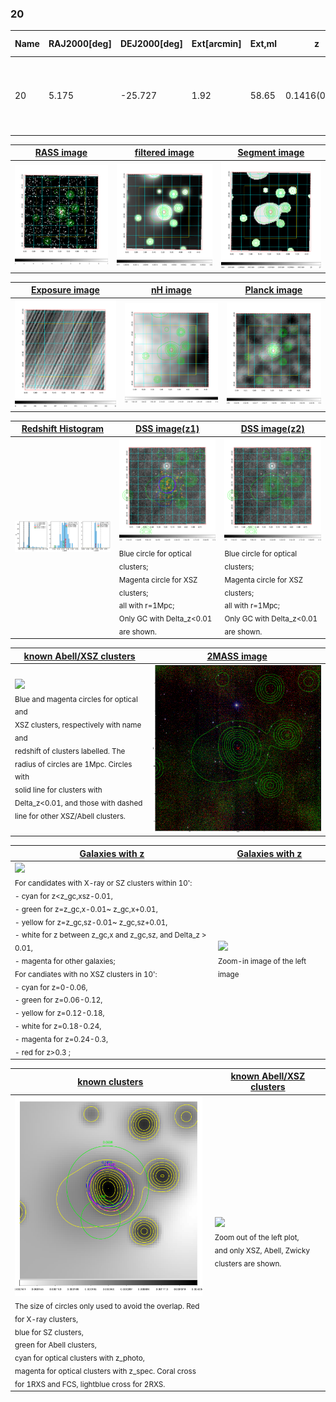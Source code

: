 <div STYLE="page-break-after: always;"></div>

### 20

|Name|RAJ2000[deg]|DEJ2000[deg] |Ext[arcmin]| Ext,ml | z | z_src| C|GC(XSZ,Delta_z<0.01)| GC(OPT,Delta_z<0.01)|GC| R_sig[arcmin] | R500[arcmin] | R500[Mpc]| CRsig[c/s] | CR500[c/s] |L500[1E44 erg/s]|F500[1E-12 erg/s/cm^2]| M500[1E14 Msun]|Tx[keV]|Cnt_sig|Beta|Rc[arcmin]|Comment|Alias|
|---|---|---|---|---|---|------|---|--------|---------|----------|---|---|---|---|---|---|---|---|---|---|---|---|---|---|
|20| 5.175| -25.727| 1.92| 58.65| 0.1416(0.005)| z1, z_xsz| B| MCXC, PSZ2, Tar| A, W| A, MCXC, N, PSZ2, SWXCS, Tar, W, XB| 18.775| 7.987| 1.194| 0.462(0.075)| 0.422(0.069)| 4.511(0.441)| 8.407(0.821)| 5.55(0.26)| 6.45(0.19)| 145.8| 0.536(-0.022+0.030)| 2.120(-0.352+0.460)| -| k201|

|[RASS image](../image/20/20_img.pdf)|[filtered image](../image/20/20_fil.pdf)|[Segment image](../image/20/20_seg.pdf)|
|-------------------|--------------------|-------------------|
| <img src="../image/20/20_img.png" width="300">  | <img src="../image/20/20_fil.png" width="300">   | <img src="../image/20/20_seg.png" width="300">  |

|[Exposure image](../image/20/20_mex.pdf)| [nH image](../image/20/20_nh.pdf)| [Planck image](../image/20/20_p.pdf)|
|-------------------|--------------------|-------------------|
|<img src="../image/20/20_mex.png" width="300">   | <img src="../image/20/20_nh.png" width="300">    | <img src="../image/20/20_p.png" width="300"> |

|[Redshift Histogram](../image/20/20_zg.pdf) | [DSS image(z1)](../image/20/20_dss_z1.pdf)      |  [DSS image(z2)](../image/20/20_dss_z2.pdf)    |
|-------------------|--------------------|-------------------|
|<img src="../image/20/20_zg.png" width="300"> |<img src="../image/20/20_dss_z1.png" width="300"> <sub><br>Blue circle for optical clusters; <br>Magenta circle for XSZ clusters; <br>all with r=1Mpc; <br>Only GC with Delta_z<0.01 are shown. </sub>| <img src="../image/20/20_dss_z2.png" width="300"><sub><br>Blue circle for optical clusters; <br>Magenta circle for XSZ clusters; <br>all with r=1Mpc; <br>Only GC with Delta_z<0.01 are shown. </sub> |

|[known Abell/XSZ clusters](../image/20/20_m.pdf) | [2MASS image](../image/20/20_2mass.pdf)      |
|-------------------|-------------------|
|<img src=../image/20/20_m.png width="300"> <br><sub>Blue and magenta circles for optical and <br>XSZ clusters, respectively with name and <br>redshift of clusters labelled. The <br>radius of circles are 1Mpc. Circles with <br>solid line for clusters with <br>Delta_z<0.01, and those with dashed <br>line for other XSZ/Abell clusters.        </sub>|<img src="../image/20/20_2mass.png" width="300">  |

|[Galaxies with z](../image/20/20_opt_ned.pdf) |[Galaxies with z](../image/20/20_opt_ned_zoom.pdf) |
|-------------------|-------------------|
| <img src=../image/20/20_opt_ned.png width="300"> <br><sub> For candidates with X-ray or SZ clusters within 10': <br> - cyan for z<z_gc,xsz-0.01, <br> - green for z=z_gc,x-0.01~ z_gc,x+0.01, <br> - yellow for z=z_gc,sz-0.01~ z_gc,sz+0.01, <br> - white for z between z_gc,x and z_gc,sz, and Delta_z > 0.01, <br> - magenta for other galaxies; <br>For candiates with no XSZ clusters in 10': <br> - cyan for z=0-0.06, <br> - green for z=0.06-0.12, <br> - yellow for z=0.12-0.18, <br> - white for z=0.18-0.24, <br> - magenta for z=0.24-0.3, <br> - red for z>0.3 ;  </sub>|<img src=../image/20/20_opt_ned_zoom.png width="300">  <br><sub> Zoom-in image of the left image</sub>|

|[known clusters](../image/20/20_gc.pdf) |[known Abell/XSZ clusters](../image/20/20_gc_large.pdf) |
|-------------------|-------------------|
| <img src=../image/20/20_gc.png width="300"> <br><sub> The size of circles only used to avoid the overlap. Red for X-ray clusters, <br> blue for SZ clusters, <br> green for Abell clusters, <br> cyan for optical clusters with z_photo, <br> magenta for optical clusters with z_spec. Coral cross for 1RXS and FCS, lightblue cross for 2RXS. </sub>|<img src=../image/20/20_gc_large.png width="300"> <br><sub> Zoom out of the left plot, <br> and only XSZ, Abell, Zwicky clusters are shown. </sub> |



